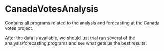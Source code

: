 # CanadaVotesAnalysis
Contains all programs related to the analysis and forecasting at the Canada votes project.

After the data is available, we should just trial run several of the analysis/forecasting programs and see what gets us the best results.
